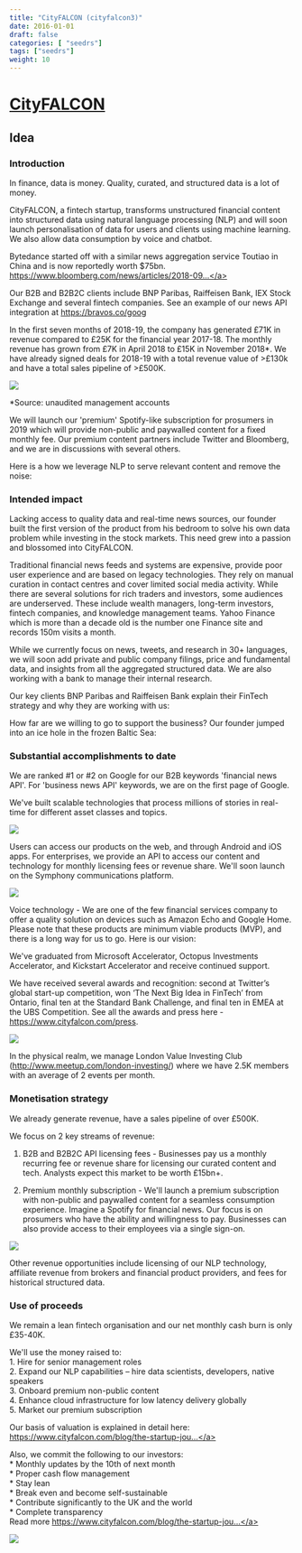 ```yaml
---
title: "CityFALCON (cityfalcon3)"
date: 2016-01-01
draft: false
categories: [ "seedrs"]
tags: ["seedrs"]
weight: 10
---
```


# [CityFALCON](https://www.seedrs.com/cityfalcon3)

## Idea

### Introduction

In finance, data is money. Quality, curated, and structured data is a lot of money.

CityFALCON, a fintech startup, transforms unstructured financial content into structured data using natural language processing (NLP) and will soon launch personalisation of data for users and clients using machine learning. We also allow data consumption by voice and chatbot.

Bytedance started off with a similar news aggregation service Toutiao in China and is now reportedly worth $75bn. <a target="_blank" rel="nofollow" class="outside" href="https://www.bloomberg.com/news/articles/2018-09-28/35-year-old-unknown-creates-the-world-s-most-valuable-startup">https://www.bloomberg.com/news/articles/2018-09...</a>

Our B2B and B2B2C clients include BNP Paribas, Raiffeisen Bank, IEX Stock Exchange and several fintech companies. See an example of our news API integration at <a target="_blank" rel="nofollow" class="outside" href="https://bravos.co/goog">https://bravos.co/goog</a>

In the first seven months of 2018-19, the company has generated £71K in revenue compared to £25K for the financial year 2017-18. The monthly revenue has grown from £7K in April 2018 to £15K in November 2018*. We have already signed deals for 2018-19 with a total revenue value of &gt;£130k and have a total sales pipeline of &gt;£500K.

![](/img/seedrs/uploads/startup/section_image/image/16329/kz3ei1vpmb4xake3931uylszulwe4ez/37364226-0-graph.png?rect=0%2C0%2C984%2C571&w=600&fit=clip&s=2bd77f4fa79f71c1900ca6620a0d803d)

*Source: unaudited management accounts

We will launch our 'premium' Spotify-like subscription for prosumers in 2019 which will provide non-public and paywalled content for a fixed monthly fee. Our premium content partners include Twitter and Bloomberg, and we are in discussions with several others.

Here is a how we leverage NLP to serve relevant content and remove the noise:

### Intended impact

Lacking access to quality data and real-time news sources, our founder built the first version of the product from his bedroom to solve his own data problem while investing in the stock markets. This need grew into a passion and blossomed into CityFALCON.

Traditional financial news feeds and systems are expensive, provide poor user experience and are based on legacy technologies. They rely on manual curation in contact centres and cover limited social media activity. While there are several solutions for rich traders and investors, some audiences are underserved. These include wealth managers, long-term investors, fintech companies, and knowledge management teams. Yahoo Finance which is more than a decade old is the number one Finance site and records 150m visits a month.

While we currently focus on news, tweets, and research in 30+ languages, we will soon add private and public company filings, price and fundamental data, and insights from all the aggregated structured data. We are also working with a bank to manage their internal research.

Our key clients BNP Paribas and Raiffeisen Bank explain their FinTech strategy and why they are working with us:

How far are we willing to go to support the business? Our founder jumped into an ice hole in the frozen Baltic Sea:

### Substantial accomplishments to date

We are ranked #1 or #2 on Google for our B2B keywords 'financial news API'. For 'business news API' keywords, we are on the first page of Google.

We've built scalable technologies that process millions of stories in real-time for different asset classes and topics.

![](/img/seedrs/uploads/startup/section_image/image/16323/nelcd671473xdtufbz2w1bz0v46gs7s/xHmmw7Bw.png?rect=0%2C0%2C1024%2C873&w=600&fit=clip&s=44812ff1e7d972a0c0495aa6a4829bbf)

Users can access our products on the web, and through Android and iOS apps. For enterprises, we provide an API to access our content and technology for monthly licensing fees or revenue share. We'll soon launch on the Symphony communications platform.

![](/img/seedrs/uploads/startup/section_image/image/16324/b5lp1siy89d14uhq4fbuqu531g0g7vd/products__1_.png?rect=0%2C-8%2C1761%2C1093&w=600&fit=clip&s=1d47f8a20f21378f024f757362953cd8)

Voice technology - We are one of the few financial services company to offer a quality solution on devices such as Amazon Echo and Google Home. Please note that these products are minimum viable products (MVP), and there is a long way for us to go. Here is our vision:

We've graduated from Microsoft Accelerator, Octopus Investments Accelerator, and Kickstart Accelerator and receive continued support.

We have received several awards and recognition: second at Twitter’s global start-up competition, won ‘The Next Big Idea in FinTech’ from Ontario, final ten at the Standard Bank Challenge, and final ten in EMEA at the UBS Competition. See all the awards and press here - <a target="_blank" rel="nofollow" class="outside" href="https://www.cityfalcon.com/press">https://www.cityfalcon.com/press</a>.

![](/img/seedrs/uploads/startup/section_image/image/16325/6eekl9mb2cq5it6w1min8may3lglve1/awards_and_recognition.png?rect=0%2C-1%2C3360%2C1888&w=600&fit=clip&s=8c4fd13b7ea0b8dc50d574d14f8a7002)

In the physical realm, we manage London Value Investing Club (<a target="_blank" rel="nofollow" class="outside" href="http://www.meetup.com/london-investing/">http://www.meetup.com/london-investing/</a>) where we have 2.5K members with an average of 2 events per month.

### Monetisation strategy

We already generate revenue, have a sales pipeline of over £500K.

We focus on 2 key streams of revenue:

1. B2B and B2B2C API licensing fees - Businesses pay us a monthly recurring fee or revenue share for licensing our curated content and tech. Analysts expect this market to be worth £15bn+.

2. Premium monthly subscription - We'll launch a premium subscription with non-public and paywalled content for a seamless consumption experience. Imagine a Spotify for financial news. Our focus is on prosumers who have the ability and willingness to pay. Businesses can also provide access to their employees via a single sign-on.

![](/img/seedrs/uploads/startup/section_image/image/16331/ry54gk88i5dcdh0bjyl0fpgp9ndcr83/plans2.png?rect=22%2C-6%2C1399%2C1172&w=600&fit=clip&s=83c39d580250bc48d6a8e30794c1aeb7)

Other revenue opportunities include licensing of our NLP technology, affiliate revenue from brokers and financial product providers, and fees for historical structured data.

### Use of proceeds

We remain a lean fintech organisation and our net monthly cash burn is only £35-40K.

We'll use the money raised to: <br>1. Hire for senior management roles <br>2. Expand our NLP capabilities – hire data scientists, developers, native speakers <br>3. Onboard premium non-public content <br>4. Enhance cloud infrastructure for low latency delivery globally <br>5. Market our premium subscription

Our basis of valuation is explained in detail here: <br><a target="_blank" rel="nofollow" class="outside" href="https://www.cityfalcon.com/blog/the-startup-journey/why-we-are-valuing-cityfalcons-crowdfunding-round-in-nov-2018-at-5-8m/">https://www.cityfalcon.com/blog/the-startup-jou...</a>

Also, we commit the following to our investors: <br>* Monthly updates by the 10th of next month <br>* Proper cash flow management <br>* Stay lean <br>* Break even and become self-sustainable <br>* Contribute significantly to the UK and the world <br>* Complete transparency <br>Read more <a target="_blank" rel="nofollow" class="outside" href="https://www.cityfalcon.com/blog/the-startup-journey/our-commitment-to-investors-in-our-crowdfunding-round/">https://www.cityfalcon.com/blog/the-startup-jou...</a>



![](/img/seedrs/uploads/startup/section_image/image/16332/q7x06khnw84ca4edmi9ky5dlprgkzh8/team.png?rect=0%2C0%2C2798%2C2293&w=600&fit=clip&s=da78581000999c8603956ee6e093306a)

